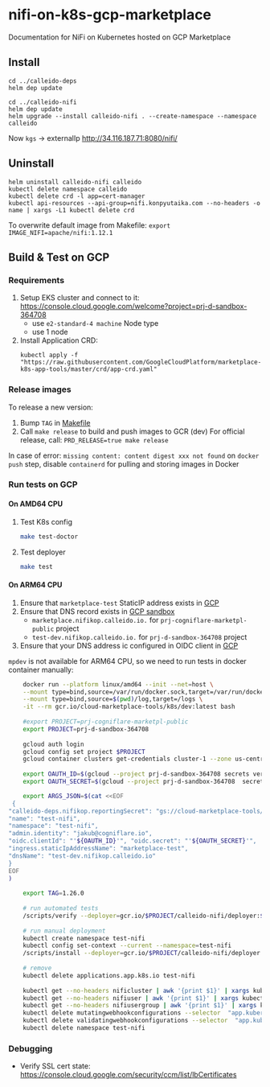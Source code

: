 # nifi-on-k8s-gcp-marketplace
Documentation for NiFi on Kubernetes hosted on GCP Marketplace


## Install
```shell
cd ../calleido-deps
helm dep update

cd ../calleido-nifi
helm dep update
helm upgrade --install calleido-nifi . --create-namespace --namespace calleido
```

Now `kgs` -> externalIp
http://34.116.187.71:8080/nifi/

## Uninstall

```shell
helm uninstall calleido-nifi calleido
kubectl delete namespace calleido
kubectl delete crd -l app=cert-manager
kubectl api-resources --api-group=nifi.konpyutaika.com --no-headers -o name | xargs -L1 kubectl delete crd
```
To overwrite default image from Makefile: `export IMAGE_NIFI=apache/nifi:1.12.1`

## Build & Test on GCP

### Requirements
1. Setup EKS cluster and connect to it: https://console.cloud.google.com/welcome?project=prj-d-sandbox-364708
   - use `e2-standard-4 machine` Node type
   - use 1 node
2. Install Application CRD:
   ```
   kubectl apply -f "https://raw.githubusercontent.com/GoogleCloudPlatform/marketplace-k8s-app-tools/master/crd/app-crd.yaml"
   ```

### Release images

To release a new version:
1. Bump `TAG` in [Makefile](Makefile)
2. Call `make release` to build and push images to GCR (dev)
   For official release, call: `PRD_RELEASE=true make release`

In case of error: `missing content: content digest xxx not found` on `docker push` step, 
disable `containerd` for pulling and storing images in Docker

### Run tests on GCP

#### On AMD64 CPU
1. Test K8s config
    ```bash
    make test-doctor
    ```
2. Test deployer
    ```bash
    make test
    ```

#### On ARM64 CPU

1. Ensure that `marketplace-test` StaticIP address exists in [GCP](https://console.cloud.google.com/networking/addresses/list?project=prj-cogniflare-marketpl-public)
2. Ensure that DNS record exists in [GCP sandbox](https://console.cloud.google.com/net-services/dns/zones/nifikop/details?project=prj-d-sandbox-364708)
   - `marketplace.nifikop.calleido.io.` for `prj-cogniflare-marketpl-public` project
   - `test-dev.nifikop.calleido.io.` for `prj-d-sandbox-364708` project
3. Ensure that your DNS address ic configured in OIDC client in [GCP](https://console.cloud.google.com/apis/credentials/oauthclient/229459469551-7q6uunqocmn9juhg33jcg4vvpcsqf3ug.apps.googleusercontent.com?project=prj-d-sandbox-364708)

`mpdev` is not available for ARM64 CPU, so we need to run tests in docker container manually:
```bash
    docker run --platform linux/amd64 --init --net=host \
    --mount type=bind,source=/var/run/docker.sock,target=/var/run/docker.sock,readonly \
    --mount type=bind,source=$(pwd)/log,target=/logs \
    -it --rm gcr.io/cloud-marketplace-tools/k8s/dev:latest bash
    
    #export PROJECT=prj-cogniflare-marketpl-public
    export PROJECT=prj-d-sandbox-364708
    
    gcloud auth login
    gcloud config set project $PROJECT
    gcloud container clusters get-credentials cluster-1 --zone us-central1-c --project $PROJECT
    
    export OAUTH_ID=$(gcloud --project prj-d-sandbox-364708 secrets versions access latest --secret=OauthClientID)
    export OAUTH_SECRET=$(gcloud --project prj-d-sandbox-364708  secrets versions access latest --secret=OauthSecret)

    export ARGS_JSON=$(cat <<EOF
 {
"calleido-deps.nifikop.reportingSecret": "gs://cloud-marketplace-tools/reporting_secrets/fake_reporting_secret.yaml",
"name": "test-nifi",
"namespace": "test-nifi",
"admin.identity": "jakub@cogniflare.io",
"oidc.clientId": "'${OAUTH_ID}'", "oidc.secret": "'${OAUTH_SECRET}'",
"ingress.staticIpAddressName": "marketplace-test", 
"dnsName": "test-dev.nifikop.calleido.io"
}
EOF
)
    
    export TAG=1.26.0
    
    # run automated tests
    /scripts/verify --deployer=gcr.io/$PROJECT/calleido-nifi/deployer:${TAG}
    
    # run manual deployment
    kubectl create namespace test-nifi
    kubectl config set-context --current --namespace=test-nifi
    /scripts/install --deployer=gcr.io/$PROJECT/calleido-nifi/deployer:${TAG} --parameters="$ARGS_JSON"
    
    # remove
    kubectl delete applications.app.k8s.io test-nifi
    
    kubectl get --no-headers nificluster | awk '{print $1}' | xargs kubectl patch nificluster -p '{"metadata" : {"finalizers" : null }}' --type=merge
    kubectl get --no-headers nifiuser | awk '{print $1}' | xargs kubectl patch nifiuser -p '{"metadata" : {"finalizers" : null }}' --type=merge
    kubectl get --no-headers nifiusergroup | awk '{print $1}' | xargs kubectl patch nifiusergroup -p '{"metadata" : {"finalizers" : null }}' --type=merge
    kubectl delete mutatingwebhookconfigurations --selector  "app.kubernetes.io/name=webhook"
    kubectl delete validatingwebhookconfigurations --selector  "app.kubernetes.io/name=webhook"
    kubectl delete namespace test-nifi
```

### Debugging
- Verify SSL cert state: https://console.cloud.google.com/security/ccm/list/lbCertificates
